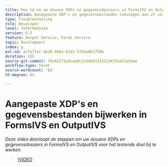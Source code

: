```yaml
---
title: Hoe te om uw douane XDPs en gegevensdossiers in FormsIVS en OutputIVS voor testend doel bij te werken
description: Aangepaste XDP's en gegevensbestanden toevoegen aan of verwijderen uit FormsIVS en OutputIVS
type: Troubleshooting
role: Developer
level: Intermediate
version: 6.5
feature: Output Service, Forms Service
topic: Development
index: y
exl-id: acfa77ec-eb30-4b8a-83d1-5f62a9b17586
duration: 125
source-git-commit: f4c621f3a9caa8c2c64b8323312343fe421a5aee
workflow-type: tm+mt
source-wordcount: '61'
ht-degree: 0%

---
```


# Aangepaste XDP&#39;s en gegevensbestanden bijwerken in FormsIVS en OutputIVS

*Deze video doorloopt de stappen om uw douane XDPs en gegevensdossiers in FormsIVS en OutputIVS voor het testende doel bij te werken.*

>[!VIDEO](https://video.tv.adobe.com/v/335513?quality=12&learn=on)
